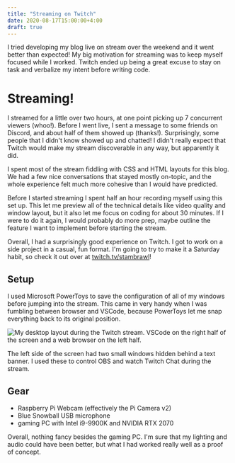 ```yaml
---
title: "Streaming on Twitch"
date: 2020-08-17T15:00:00+4:00
draft: true
---
```


I tried developing my blog live on stream over the weekend and it went better than expected! My big motivation for streaming was to keep myself focused while I worked. Twitch ended up being a great excuse to stay on task and verbalize my intent before writing code.

# Streaming!
I streamed for a little over two hours, at one point picking up 7 concurrent viewers (whoo!). Before I went live, I sent a message to some friends on Discord, and about half of them showed up (thanks!). Surprisingly, some people that I didn't know showed up and chatted! I didn't really expect that Twitch would make my stream discoverable in any way, but apparently it did.

I spent most of the stream fiddling with CSS and HTML layouts for this blog. We had a few nice conversations that stayed mostly on-topic, and the whole experience felt much more cohesive than I would have predicted.

Before I started streaming I spent half an hour recording myself using this set up. This let me preview all of the technical details like video quality and window layout, but it also let me focus on coding for about 30 minutes. If I were to do it again, I would probably do more prep, maybe outline the feature I want to implement before starting the stream.

Overall, I had a surprisingly good experience on Twitch. I got to work on a side project in a casual, fun format. I'm going to try to make it a Saturday habit, so check it out over at [twitch.tv/stambrawl](https://twitch.tv/stambrawl)!

## Setup
I used Microsoft PowerToys to save the configuration of all of my windows before jumping into the stream. This came in very handy when I was fumbling between browser and VSCode, because PowerToys let me snap everything back to its original position.

![My desktop layout during the Twitch stream. VSCode on the right half of the screen and a web browser on the left half.](/images/twitch_setup.png)

The left side of the screen had two small windows hidden behind a text banner. I used these to control OBS and watch Twitch Chat during the stream.

## Gear

* Raspberry Pi Webcam (effectively the Pi Camera v2)
* Blue Snowball USB microphone
* gaming PC with Intel i9-9900K and NVIDIA RTX 2070

Overall, nothing fancy besides the gaming PC. I'm sure that my lighting and audio could have been better, but what I had worked really well as a proof of concept.
